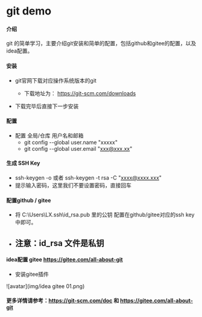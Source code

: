 # git demo

#### 介绍
git 的简单学习，主要介绍git安装和简单的配置，包括github和gitee的配置，以及idea配置。


#### 安装
* git官网下载对应操作系统版本的git 
    *   下载地址为： https://git-scm.com/downloads

*   下载完毕后直接下一步安装

#### 配置
* 配置 全局/仓库 用户名和邮箱
    *   git config --global user.name "xxxxx"
    *   git config --global user.email "xxx@xxx.xx"
   
#### 生成 SSH Key
* ssh-keygen -o    或者  ssh-keygen -t rsa -C "xxxx@xxxx.xxx"
* 提示输入密码，这里我们不要设置密码，直接回车

#### 配置github / gitee 
* 将 C:\Users\LX\.ssh\id_rsa.pub 里的公钥 配置在github/gitee对应的ssh key中即可。
* ## **注意：id_rsa 文件是私钥** 


####  idea配置 gitee   https://gitee.com/all-about-git
* 安装gitee插件

![avatar](img/idea gitee 01.png)


####  更多详情请参考：https://git-scm.com/doc   和  https://gitee.com/all-about-git